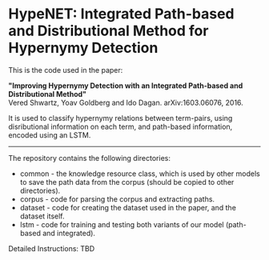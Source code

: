 # HypeNET: Integrated Path-based and Distributional Method for Hypernymy Detection

This is the code used in the paper:

<b>"Improving Hypernymy Detection with an Integrated Path-based and Distributional Method"</b><br/>
Vered Shwartz, Yoav Goldberg and Ido Dagan. arXiv:1603.06076, 2016.

It is used to classify hypernymy relations between term-pairs, using disributional information on each term, and path-based information, encoded using an LSTM.

***

The repository contains the following directories:
* common - the knowledge resource class, which is used by other models to save the path data from the corpus (should be copied to other directories).
* corpus - code for parsing the corpus and extracting paths.
* dataset - code for creating the dataset used in the paper, and the dataset itself.
* lstm - code for training and testing both variants of our model (path-based and integrated).

Detailed Instructions: TBD